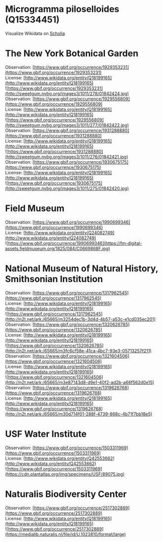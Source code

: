 
Microgramma piloselloides (Q15334451)
=====================================
  
Visualize Wikidata on [Scholia](https://scholia.toolforge.org/taxon/Q15334451)
# The New York Botanical Garden
  
Observation: [https://www.gbif.org/occurrence/1929353231](https://www.gbif.org/occurrence/1929353231)  
License: [http://www.wikidata.org/entity/Q18199165](http://www.wikidata.org/entity/Q18199165)  
![https://www.gbif.org/occurrence/1929353231](http://sweetgum.nybg.org/images3/1011/278/01842424.jpg)  
Observation: [https://www.gbif.org/occurrence/1929556809](https://www.gbif.org/occurrence/1929556809)  
License: [http://www.wikidata.org/entity/Q18199165](http://www.wikidata.org/entity/Q18199165)  
![https://www.gbif.org/occurrence/1929556809](http://sweetgum.nybg.org/images3/1011/277/01842422.jpg)  
Observation: [https://www.gbif.org/occurrence/1931288880](https://www.gbif.org/occurrence/1931288880)  
License: [http://www.wikidata.org/entity/Q18199165](http://www.wikidata.org/entity/Q18199165)  
![https://www.gbif.org/occurrence/1931288880](http://sweetgum.nybg.org/images3/1011/276/01842421.jpg)  
Observation: [https://www.gbif.org/occurrence/1930675175](https://www.gbif.org/occurrence/1930675175)  
License: [http://www.wikidata.org/entity/Q18199165](http://www.wikidata.org/entity/Q18199165)  
![https://www.gbif.org/occurrence/1930675175](http://sweetgum.nybg.org/images3/1011/275/01842420.jpg)
# Field Museum
  
Observation: [https://www.gbif.org/occurrence/1990699346](https://www.gbif.org/occurrence/1990699346)  
License: [http://www.wikidata.org/entity/Q24082749](http://www.wikidata.org/entity/Q24082749)  
![https://www.gbif.org/occurrence/1990699346](https://fm-digital-assets.fieldmuseum.org/1825/084/C0669868F.jpg)
# National Museum of Natural History, Smithsonian Institution
  
Observation: [https://www.gbif.org/occurrence/1317962545](https://www.gbif.org/occurrence/1317962545)  
License: [http://www.wikidata.org/entity/Q18199165](http://www.wikidata.org/entity/Q18199165)  
![https://www.gbif.org/occurrence/1317962545](http://n2t.net/ark:/65665/m3254dec1b-3d4d-4b57-a53c-e1cd035ec201)  
Observation: [https://www.gbif.org/occurrence/1320626785](https://www.gbif.org/occurrence/1320626785)  
License: [http://www.wikidata.org/entity/Q18199165](http://www.wikidata.org/entity/Q18199165)  
![https://www.gbif.org/occurrence/1320626785](http://n2t.net/ark:/65665/m3fc6cf58e-41ca-4bc7-93e3-05713257f211)  
Observation: [https://www.gbif.org/occurrence/1321604506](https://www.gbif.org/occurrence/1321604506)  
License: [http://www.wikidata.org/entity/Q18199165](http://www.wikidata.org/entity/Q18199165)  
![https://www.gbif.org/occurrence/1321604506](http://n2t.net/ark:/65665/m3e87143d8-d9e1-40f2-ad2b-a66f562d0e15)  
Observation: [https://www.gbif.org/occurrence/1319626768](https://www.gbif.org/occurrence/1319626768)  
License: [http://www.wikidata.org/entity/Q18199165](http://www.wikidata.org/entity/Q18199165)  
![https://www.gbif.org/occurrence/1319626768](http://n2t.net/ark:/65665/m30d714f01-288f-4739-868c-4b71f7bb18e5)
# USF Water Institute
  
Observation: [https://www.gbif.org/occurrence/1503311969](https://www.gbif.org/occurrence/1503311969)  
License: [http://www.wikidata.org/entity/Q42553662](http://www.wikidata.org/entity/Q42553662)  
![https://www.gbif.org/occurrence/1503311969](https://cdn.plantatlas.org/img/specimens/USF/89075.jpg)
# Naturalis Biodiversity Center
  
Observation: [https://www.gbif.org/occurrence/2517302889](https://www.gbif.org/occurrence/2517302889)  
License: [http://www.wikidata.org/entity/Q18199165](http://www.wikidata.org/entity/Q18199165)  
![https://www.gbif.org/occurrence/2517302889](https://medialib.naturalis.nl/file/id/U.1023810/format/large)